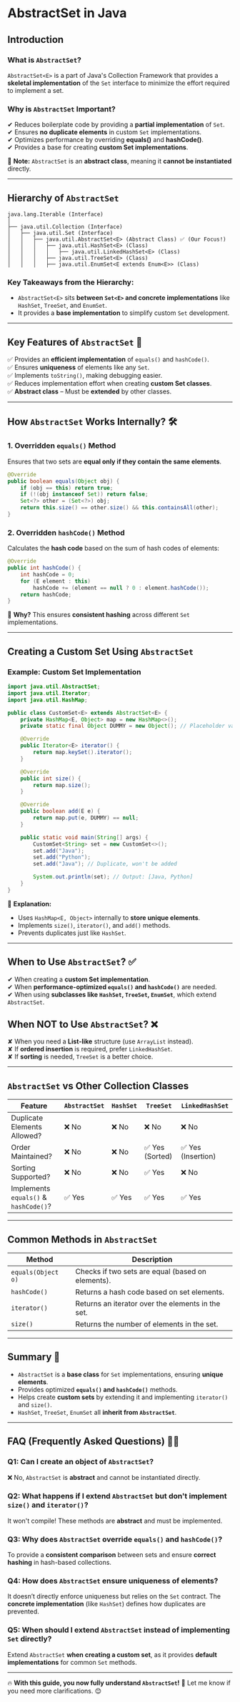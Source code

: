 

# **AbstractSet in Java**

## **Introduction**
### **What is `AbstractSet`?**
`AbstractSet<E>` is a part of Java's Collection Framework that provides a **skeletal implementation** of the `Set` interface to minimize the effort required to implement a set.  

### **Why is `AbstractSet` Important?**
✔ Reduces boilerplate code by providing a **partial implementation** of `Set`.  
✔ Ensures **no duplicate elements** in custom `Set` implementations.  
✔ Optimizes performance by overriding **equals()** and **hashCode()**.  
✔ Provides a base for creating **custom Set implementations**.  

📌 **Note:** `AbstractSet` is an **abstract class**, meaning it **cannot be instantiated** directly.

---

## **Hierarchy of `AbstractSet`**
```
java.lang.Iterable (Interface)
│
├── java.util.Collection (Interface)
│   ├── java.util.Set (Interface)
│   │   ├── java.util.AbstractSet<E> (Abstract Class) ✅ (Our Focus!)
│   │   │   ├── java.util.HashSet<E> (Class)
│   │   │   │   ├── java.util.LinkedHashSet<E> (Class)
│   │   │   ├── java.util.TreeSet<E> (Class)
│   │   │   ├── java.util.EnumSet<E extends Enum<E>> (Class)
```

### **Key Takeaways from the Hierarchy:**
- `AbstractSet<E>` sits **between `Set<E>` and concrete implementations** like `HashSet`, `TreeSet`, and `EnumSet`.
- It provides a **base implementation** to simplify custom `Set` development.

---

## **Key Features of `AbstractSet` 🚀**
✅ Provides an **efficient implementation** of `equals()` and `hashCode()`.  
✅ Ensures **uniqueness** of elements like any `Set`.  
✅ Implements `toString()`, making debugging easier.  
✅ Reduces implementation effort when creating **custom Set classes**.  
✅ **Abstract class** – Must be **extended** by other classes.

---

## **How `AbstractSet` Works Internally? 🛠️**

### **1. Overridden `equals()` Method**
Ensures that two sets are **equal only if they contain the same elements**.  
```java
@Override
public boolean equals(Object obj) {
    if (obj == this) return true;
    if (!(obj instanceof Set)) return false;
    Set<?> other = (Set<?>) obj;
    return this.size() == other.size() && this.containsAll(other);
}
```

### **2. Overridden `hashCode()` Method**
Calculates the **hash code** based on the sum of hash codes of elements:
```java
@Override
public int hashCode() {
    int hashCode = 0;
    for (E element : this)
        hashCode += (element == null ? 0 : element.hashCode());
    return hashCode;
}
```
📌 **Why?** This ensures **consistent hashing** across different `Set` implementations.

---

## **Creating a Custom Set Using `AbstractSet`**

### **Example: Custom Set Implementation**
```java
import java.util.AbstractSet;
import java.util.Iterator;
import java.util.HashMap;

public class CustomSet<E> extends AbstractSet<E> {
    private HashMap<E, Object> map = new HashMap<>();
    private static final Object DUMMY = new Object(); // Placeholder value

    @Override
    public Iterator<E> iterator() {
        return map.keySet().iterator();
    }

    @Override
    public int size() {
        return map.size();
    }

    @Override
    public boolean add(E e) {
        return map.put(e, DUMMY) == null;
    }

    public static void main(String[] args) {
        CustomSet<String> set = new CustomSet<>();
        set.add("Java");
        set.add("Python");
        set.add("Java"); // Duplicate, won't be added

        System.out.println(set); // Output: [Java, Python]
    }
}
```
📌 **Explanation:**
- Uses `HashMap<E, Object>` internally to **store unique elements**.
- Implements `size()`, `iterator()`, and `add()` methods.
- Prevents duplicates just like `HashSet`.

---

## **When to Use `AbstractSet`?** ✅
✔ When creating a **custom Set implementation**.  
✔ When **performance-optimized `equals()` and `hashCode()`** are needed.  
✔ When using **subclasses like `HashSet`, `TreeSet`, `EnumSet`**, which extend `AbstractSet`.  

## **When NOT to Use `AbstractSet`?** ❌  
✘ When you need a **List-like** structure (use `ArrayList` instead).  
✘ If **ordered insertion** is required, prefer `LinkedHashSet`.  
✘ If **sorting** is needed, `TreeSet` is a better choice.  

---

## **`AbstractSet` vs Other Collection Classes**

| Feature | `AbstractSet` | `HashSet` | `TreeSet` | `LinkedHashSet` |
|---------|--------------|----------|-----------|----------------|
| Duplicate Elements Allowed? | ❌ No | ❌ No | ❌ No | ❌ No |
| Order Maintained? | ❌ No | ❌ No | ✅ Yes (Sorted) | ✅ Yes (Insertion) |
| Sorting Supported? | ❌ No | ❌ No | ✅ Yes | ❌ No |
| Implements `equals()` & `hashCode()`? | ✅ Yes | ✅ Yes | ✅ Yes | ✅ Yes |

---

## **Common Methods in `AbstractSet`**
| Method | Description |
|--------|------------|
| `equals(Object o)` | Checks if two sets are equal (based on elements). |
| `hashCode()` | Returns a hash code based on set elements. |
| `iterator()` | Returns an iterator over the elements in the set. |
| `size()` | Returns the number of elements in the set. |

---

## **Summary** 🎯
- `AbstractSet` is a **base class** for `Set` implementations, ensuring **unique elements**.  
- Provides optimized **`equals()` and `hashCode()`** methods.  
- Helps create **custom sets** by extending it and implementing `iterator()` and `size()`.  
- `HashSet`, `TreeSet`, `EnumSet` all **inherit from `AbstractSet`**.  

---

## **FAQ (Frequently Asked Questions) 🙋‍♂️**

### **Q1: Can I create an object of `AbstractSet`?**
❌ No, `AbstractSet` is **abstract** and cannot be instantiated directly.

### **Q2: What happens if I extend `AbstractSet` but don't implement `size()` and `iterator()`?**
It won't compile! These methods are **abstract** and must be implemented.

### **Q3: Why does `AbstractSet` override `equals()` and `hashCode()`?**
To provide a **consistent comparison** between sets and ensure **correct hashing** in hash-based collections.

### **Q4: How does `AbstractSet` ensure uniqueness of elements?**
It doesn’t directly enforce uniqueness but relies on the `Set` contract. The **concrete implementation** (like `HashSet`) defines how duplicates are prevented.

### **Q5: When should I extend `AbstractSet` instead of implementing `Set` directly?**
Extend `AbstractSet` **when creating a custom set**, as it provides **default implementations** for common `Set` methods.

---

🔥 **With this guide, you now fully understand `AbstractSet`!** 🚀 Let me know if you need more clarifications. 😊